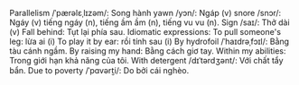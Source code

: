 Parallelism /ˈpærəlɛˌlɪzəm/: Song hành
yawn /yɔn/: Ngáp (v)
snore /snɔr/: Ngáy (v) tiếng ngáy (n), tiếng ầm ầm (n), tiếng vu vu (n).
Sign /saɪ/: Thở dài (v)
Fall behind: Tụt lại phía sau.
Idiomatic expressions:
To pull someone's leg: lừa ai (i)
To play it by ear: rồi tính sau (i)
By hydrofoil /ˈhaɪdrəˌfɔɪl/: Bằng tàu cánh ngầm.
By raising my hand: Bằng cách giơ tay.
Within my abilities: Trong giới hạn khả năng của tôi.
With detergent /dɪˈtərdʒənt/: Với chất tẩy bẩn.
Due to poverty /ˈpɑvərt̮i/: Do bởi cái nghèo.
